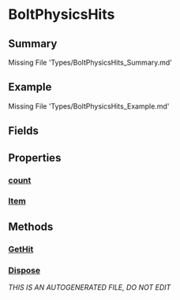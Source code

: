 # BoltPhysicsHits
## Summary
Missing File 'Types/BoltPhysicsHits_Summary.md'
## Example
Missing File 'Types/BoltPhysicsHits_Example.md'
## Fields
## Properties
### [count](BoltPhysicsHits/P/count.md)
### [Item](BoltPhysicsHits/P/Item.md)
## Methods
### [GetHit](BoltPhysicsHits/M/GetHit.md)
### [Dispose](BoltPhysicsHits/M/Dispose.md)

*THIS IS AN AUTOGENERATED FILE, DO NOT EDIT*
